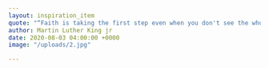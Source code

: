 ```yaml
---
layout: inspiration_item
quote: "“Faith is taking the first step even when you don't see the whole staircase.”"
author: Martin Luther King jr
date: 2020-08-03 04:00:00 +0000
image: "/uploads/2.jpg"

---
```

